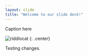 ```yaml
---
layout: slide
title: "Welcome to our slide deck!"
---
```


Caption here

![riddlocat](https://octodex.github.com/images/riddlocat.png)
{: .center}

Testing changes.
